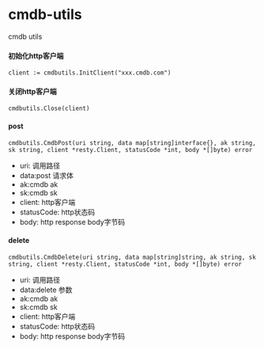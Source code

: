 # cmdb-utils
cmdb utils
#### 初始化http客户端
```
client := cmdbutils.InitClient("xxx.cmdb.com")
```
#### 关闭http客户端
```
cmdbutils.Close(client)
```

#### post
```
cmdbutils.CmdbPost(uri string, data map[string]interface{}, ak string, sk string, client *resty.Client, statusCode *int, body *[]byte) error
```
* uri: 调用路径
* data:post 请求体
* ak:cmdb ak
* sk:cmdb sk
* client: http客户端
* statusCode: http状态码
* body: http response body字节码

#### delete
```
cmdbutils.CmdbDelete(uri string, data map[string]string, ak string, sk string, client *resty.Client, statusCode *int, body *[]byte) error
```
* uri: 调用路径
* data:delete 参数
* ak:cmdb ak
* sk:cmdb sk
* client: http客户端
* statusCode: http状态码
* body: http response body字节码
